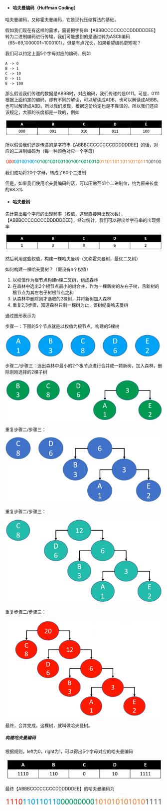 - #### 哈夫曼编码（Huffman Coding）

哈夫曼编码，又称霍夫曼编码，它是现代压缩算法的基础。

假如我们现在有这样的需求，需要把字符串【ABBBCCCCCCCCDDDDDDEE】转为二进制编码进行传输，我们可能想到的是通过转为ASCII编码（65~69,1000001~1000101），但是有点冗长，如果希望编码更短呢？

我们可以约定上面5个字母对应的编码。例如

```
A -> 0
B -> 1
C -> 10
D -> 11
E -> 100
```

那么假设我们传递的数据是ABBB时，对应编码，我们传递的是0111。可是，0111根据上面约定的编码，却有不同的解读，可以解读成ADB，也可以解读成ABBB，也可以解读成ABD。所以我们发现，根据这份约定也是不靠谱的。所以我们还应该规定，大家的长度都是一致的，例如

![1572610764711](https://github.com/MSTGit/Algorithm/blob/master/HuffmanTreeNote/Resource/1572610764711.png)

所以假设我们还是传递的是字符串【ABBBCCCCCCCCDDDDDDEE】的话，对应的二进制编码为（每一种颜色对应一个字母）

![1572610805423](https://github.com/MSTGit/Algorithm/blob/master/HuffmanTreeNote/Resource/1572610805423.png)

我们成功将20个字母，转成了60个二进制

但是，如果我们使用哈夫曼编码的话，可以压缩至41个二进制位，约为原来长度的68.3%

- #### 哈夫曼树

先计算出每个字母的出现频率（权值，这里直接用出现次数），【ABBBCCCCCCCCDDDDDDEE】，经过统计，我们可以得出给字符串的出现频率

![1572611175250](https://github.com/MSTGit/Algorithm/blob/master/HuffmanTreeNote/Resource/1572611175250.png)

然后利用这些权值，构建一棵哈夫曼树（又称霍夫曼树，最优二叉树）

如何构建一棵哈夫曼树？（假设有n个权值）

1. 以权值作为根节点构建n棵二叉树，组成森林
2. 在森林中选出2个根节点最小的树合并，作为一棵新树的左右子树，且新树的根节点为其左右子树根节点之和
3. 从森林中删除刚才选取的2棵树，并将新树加入森林
4. 重复2,3步骤，知道森林只剩一棵树为止，该树纪委哈夫曼树

通过图形表示为

步骤一：下图的5个节点就是以权值为根节点，构建的5棵树

![1572611572696](https://github.com/MSTGit/Algorithm/blob/master/HuffmanTreeNote/Resource/1572611572696.png)

步骤二/步骤三：选出森林中最小的2个根节点进行合并成一颗新树，加入森林，删除刚刚选择的2棵子树

![1572611780667](https://github.com/MSTGit/Algorithm/blob/master/HuffmanTreeNote/Resource/1572611780667.png)

重复步骤二/步骤三：

![1572611877553](https://github.com/MSTGit/Algorithm/blob/master/HuffmanTreeNote/Resource/1572611877553.png)

重复步骤二/步骤三：

![1572611919389](https://github.com/MSTGit/Algorithm/blob/master/HuffmanTreeNote/Resource/1572611919389.png)

重复步骤二/步骤三：

![1572612152571](https://github.com/MSTGit/Algorithm/blob/master/HuffmanTreeNote/Resource/1572612152571.png)

最终，合并完成。这棵树，就叫做哈夫曼树。

##### 构建哈夫曼编码

根据规则，left为0，right为1，可以得出5个字母对应的哈夫曼编码

![1572612312935](https://github.com/MSTGit/Algorithm/blob/master/HuffmanTreeNote/Resource/1572612312935.png)

最终【ABBBCCCCCCCCDDDDDDEE】的哈夫曼编码为

![1572612421402](https://github.com/MSTGit/Algorithm/blob/master/HuffmanTreeNote/Resource/1572612421402.png)
